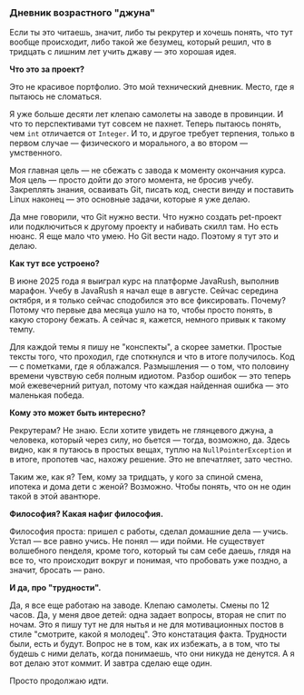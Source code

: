 ### **Дневник возрастного "джуна"**

Если ты это читаешь, значит, либо ты рекрутер и хочешь понять, что тут вообще происходит, либо такой же безумец, который решил, что в тридцать с лишним лет учить джаву — это хорошая идея.

**Что это за проект?**

Это не красивое портфолио. Это мой технический дневник. Место, где я пытаюсь не сломаться.

Я уже больше десяти лет клепаю самолеты на заводе в провинции. И что то перспективами тут совсем не пахнет. Теперь пытаюсь понять, чем `int` отличается от `Integer`. И то, и другое требует терпения, только в первом случае — физического и морального, а во втором — умственного.

Моя главная цель — не сбежать с завода к моменту окончания курса. Моя цель — просто дойти до этого момента, не бросив учебу. Закреплять знания, осваивать Git, писать код, снести винду и поставить Linux наконец — это основные задачи, которые я уже делаю.

Да мне говорили, что Git нужно вести. Что нужно создать pet-проект или подключиться к другому проекту и набивать скилл там. Но есть нюанс. Я еще мало что умею. Но Git вести надо. Поэтому я тут это и делаю.

**Как тут все устроено?**

В июне 2025 года я выиграл курс на платформе JavaRush, выполнив марафон. Учебу в JavaRush я начал еще в августе. Сейчас середина октября, и я только сейчас сподобился это все фиксировать. Почему? Потому что первые два месяца ушло на то, чтобы просто понять, в какую сторону бежать. А сейчас я, кажется, немного привык к такому темпу.

Для каждой темы я пишу не "конспекты", а скорее заметки. Простые тексты того, что проходил, где споткнулся и что в итоге получилось. Код — с пометками, где я облажался. Размышления — о том, что половину времени чувствую себя полным идиотом. Разбор ошибок — это теперь мой ежевечерний ритуал, потому что каждая найденная ошибка — это маленькая победа.

**Кому это может быть интересно?**

Рекрутерам? Не знаю. Если хотите увидеть не глянцевого джуна, а человека, который через силу, но бьется — тогда, возможно, да. Здесь видно, как я путаюсь в простых вещах, туплю на `NullPointerException` и в итоге, пропотев час, нахожу решение. Это не впечатляет, зато честно.

Таким же, как я? Тем, кому за тридцать, у кого за спиной смена, ипотека и дома дети с женой? Возможно. Чтобы понять, что он не один такой в этой авантюре.

**Философия? Какая нафиг философия.**

Философия проста: пришел с работы, сделал домашние дела — учись. Устал — все равно учись. Не понял — иди пойми. Не существует волшебного пенделя, кроме того, который ты сам себе даешь, глядя на все то, что происходит вокруг и понимая, что пробовать уже поздно, а значит, бросать — рано.

**И да, про "трудности".**

Да, я все еще работаю на заводе. Клепаю самолеты. Смены по 12 часов. Да, у меня двое детей: одна задает вопросы, вторая не спит по ночам. Это я пишу тут не для нытья и не для мотивационных постов в стиле "смотрите, какой я молодец". Это констатация факта. Трудности были, есть и будут. Вопрос не в том, как их избежать, а в том, что ты будешь с ними делать, когда понимаешь, что они никуда не денутся. А я вот делаю этот коммит. И завтра сделаю еще один.

Просто продолжаю идти.


